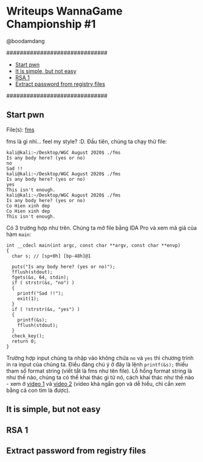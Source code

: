 # Writeups WannaGame Championship #1

@boodamdang

##############################

- [Start pwn](https://github.com/thuatuit001/Writeups-WannaGameChampionship-1/blob/master/README.md#start-pwn)
- [It is simple, but not easy](https://github.com/thuatuit001/Writeups-WannaGameChampionship-1/blob/master/README.md#it-is-simple-but-not-easy)
- [RSA 1](https://github.com/thuatuit001/Writeups-WannaGameChampionship-1/blob/master/README.md#rsa-1)
- [Extract password from registry files](https://github.com/thuatuit001/Writeups-WannaGameChampionship-1/blob/master/README.md#extract-password-from-registry-files)

##############################

## Start pwn

File(s): [fms](https://github.com/thuatuit001/Writeups-WannaGameChampionship-1/blob/master/fms)

fms là gì nhỉ... feel my style? :D. Đầu tiên, chúng ta chạy thử file:

```
kali@kali:~/Desktop/WGC August 2020$ ./fms
Is any body here? (yes or no)
no
Sad !!
kali@kali:~/Desktop/WGC August 2020$ ./fms
Is any body here? (yes or no)
yes
This isn't enough.
kali@kali:~/Desktop/WGC August 2020$ ./fms
Is any body here? (yes or no)
Co Hien xinh dep
Co Hien xinh dep
This isn't enough.
```

Có 3 trường hợp như trên. Chúng ta mở file bằng IDA Pro và xem mã giả của hàm `main`:

```
int __cdecl main(int argc, const char **argv, const char **envp)
{
  char s; // [sp+0h] [bp-48h]@1

  puts("Is any body here? (yes or no)");
  fflush(stdout);
  fgets(&s, 64, stdin);
  if ( strstr(&s, "no") )
  {
    printf("Sad !!");
    exit(1);
  }
  if ( !strstr(&s, "yes") )
  {
    printf(&s);
    fflush(stdout);
  }
  check_key();
  return 0;
}
```

Trường hợp input chúng ta nhập vào không chứa `no` và `yes` thì chương trình in ra input của chúng ta. Điều đáng chú ý ở đây là lệnh `printf(&s);` thiếu tham số format string (viết tắt là fms như tên file). Lỗ hổng format string là như thế nào, chúng ta có thể khai thác gì từ nó, cách khai thác như thế nào - xem ở [video 1](https://www.youtube.com/watch?v=0WvrSfcdq1I) và [video 2](https://www.youtube.com/watch?v=t1LH9D5cuK4) (video khá ngắn gọn và dễ hiểu, chỉ cần xem bằng cả con tim là được).

## It is simple, but not easy

## RSA 1

## Extract password from registry files
